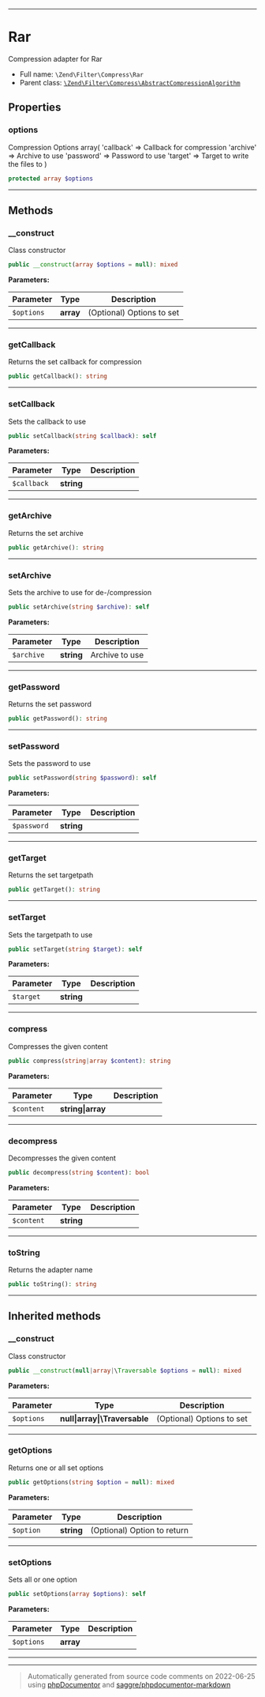 ***

# Rar

Compression adapter for Rar



* Full name: `\Zend\Filter\Compress\Rar`
* Parent class: [`\Zend\Filter\Compress\AbstractCompressionAlgorithm`](./AbstractCompressionAlgorithm.md)



## Properties


### options

Compression Options
array(
    'callback' => Callback for compression
    'archive'  => Archive to use
    'password' => Password to use
    'target'   => Target to write the files to
)

```php
protected array $options
```






***

## Methods


### __construct

Class constructor

```php
public __construct(array $options = null): mixed
```








**Parameters:**

| Parameter | Type | Description |
|-----------|------|-------------|
| `$options` | **array** | (Optional) Options to set |




***

### getCallback

Returns the set callback for compression

```php
public getCallback(): string
```











***

### setCallback

Sets the callback to use

```php
public setCallback(string $callback): self
```








**Parameters:**

| Parameter | Type | Description |
|-----------|------|-------------|
| `$callback` | **string** |  |




***

### getArchive

Returns the set archive

```php
public getArchive(): string
```











***

### setArchive

Sets the archive to use for de-/compression

```php
public setArchive(string $archive): self
```








**Parameters:**

| Parameter | Type | Description |
|-----------|------|-------------|
| `$archive` | **string** | Archive to use |




***

### getPassword

Returns the set password

```php
public getPassword(): string
```











***

### setPassword

Sets the password to use

```php
public setPassword(string $password): self
```








**Parameters:**

| Parameter | Type | Description |
|-----------|------|-------------|
| `$password` | **string** |  |




***

### getTarget

Returns the set targetpath

```php
public getTarget(): string
```











***

### setTarget

Sets the targetpath to use

```php
public setTarget(string $target): self
```








**Parameters:**

| Parameter | Type | Description |
|-----------|------|-------------|
| `$target` | **string** |  |




***

### compress

Compresses the given content

```php
public compress(string|array $content): string
```








**Parameters:**

| Parameter | Type | Description |
|-----------|------|-------------|
| `$content` | **string&#124;array** |  |




***

### decompress

Decompresses the given content

```php
public decompress(string $content): bool
```








**Parameters:**

| Parameter | Type | Description |
|-----------|------|-------------|
| `$content` | **string** |  |




***

### toString

Returns the adapter name

```php
public toString(): string
```











***


## Inherited methods


### __construct

Class constructor

```php
public __construct(null|array|\Traversable $options = null): mixed
```








**Parameters:**

| Parameter | Type | Description |
|-----------|------|-------------|
| `$options` | **null&#124;array&#124;\Traversable** | (Optional) Options to set |




***

### getOptions

Returns one or all set options

```php
public getOptions(string $option = null): mixed
```








**Parameters:**

| Parameter | Type | Description |
|-----------|------|-------------|
| `$option` | **string** | (Optional) Option to return |




***

### setOptions

Sets all or one option

```php
public setOptions(array $options): self
```








**Parameters:**

| Parameter | Type | Description |
|-----------|------|-------------|
| `$options` | **array** |  |




***


***
> Automatically generated from source code comments on 2022-06-25 using [phpDocumentor](http://www.phpdoc.org/) and [saggre/phpdocumentor-markdown](https://github.com/Saggre/phpDocumentor-markdown)

